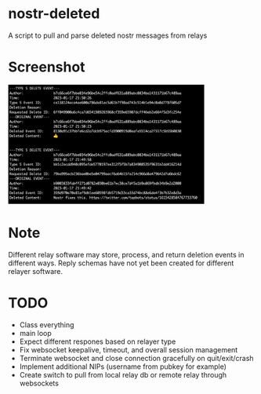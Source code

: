 # nostr-deleted
A script to pull and parse deleted nostr messages from relays 

# Screenshot
<img src="https://github.com/ronaldstoner/nostr-deleted/blob/main/images/example.png?raw-true" alt="A text console showing deleted events and the correlated event content" width="400"> 

# Note
Different relay software may store, process, and return deletion events in different ways. Reply schemas have not yet been created for different relayer software.

# TODO
- Class everything
- main loop
- Expect different respones based on relayer type
- Fix websocket keepalive, timeout, and overall session management
- Terminate websocket and close connection gracefully on quit/exit/crash
- Implement additional NIPs (username from pubkey for example)
- Create switch to pull from local relay db or remote relay through websockets
